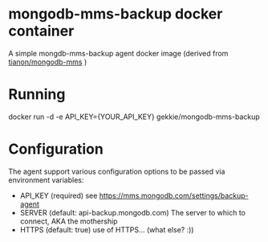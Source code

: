 mongodb-mms-backup docker container
==================

A simple mongdb-mms-backup agent docker image
(derived from [tianon/mongodb-mms](https://registry.hub.docker.com/u/tianon/mongodb-mms/) )

Running
===
docker run -d -e API_KEY={YOUR_API_KEY} gekkie/mongodb-mms-backup

Configuration
===
The agent support various configuration options to be passed via environment variables:

- API_KEY (required) see https://mms.mongodb.com/settings/backup-agent
- SERVER (default: api-backup.mongodb.com) The server to which to connect, AKA the mothership
- HTTPS (default: true) use of HTTPS...  (what else? :))